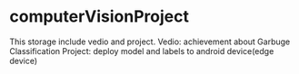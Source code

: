 # computerVisionProject
This storage include vedio and project.
Vedio:
  achievement about Garbuge Classification
Project:
  deploy model and labels to android device(edge device)
